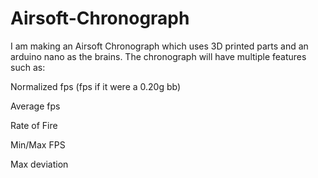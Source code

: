 # Airsoft-Chronograph
I am making an Airsoft Chronograph which uses 3D printed parts and an arduino nano as the brains. 
The chronograph will have multiple features such as:

Normalized fps (fps if it were a 0.20g bb)

Average fps

Rate of Fire

Min/Max FPS

Max deviation
